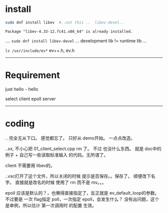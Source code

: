 



# install

```sh
sudo dnf install libev  #..not this ..  libev-devel..
```
`Package "libev-4.33-12.fc41.x86_64" is already installed.`

.... `sudo dnf install libev-devel` ...
development lib != runtime lib ...


`ls /usr/include/ev*`   ev++.h, ev.h





---

# Requirement

just hello - hello

select client
epoll server



---

# coding


.. 完全无从下口。 感觉都忘了。 只好从 demo开始。 一点点改造。


..xx, 不小心把 01_client_select.cpp rm 了。 不过 也没什么东西。 就是 doc中的 例子 + 自己写一些读取标准输入 的代码。无所谓了。

client 不需要用 libev的。

..vsc打开了这个文件，所以关闭的时候 提示是否保存。。保存了。 顺便改下名字。
直接就是改名的时候 使用了 rm 而不是 mv。。。


epoll 应该是默认的？，也懒得直接指定了，反正就是 ev_default_loop的参数。 不过要是 一次 flag指定 poll，一次指定 epoll，会发生什么？
没有出问题，这个是单例，所以估计 第一次调用时 的配置 生效。








